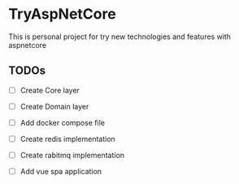 # TryAspNetCore
This is personal project for try new technologies and features with aspnetcore

## TODOs

 - [ ] Create Core layer
 - [ ] Create Domain layer
 - [ ] Add docker compose file
 - [ ] Create redis implementation
 - [ ] Create rabitmq implementation
 - [ ] Add vue spa application
 